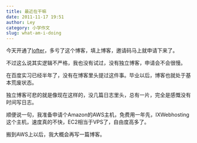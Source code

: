 ```yaml
---
title: 最近在干嘛
date: 2011-11-17 19:51
author: Ley
category: 小学作文
slug: what-am-i-doing
---
```

今天开通了[lofter][]，多亏了这个博客，填上博客，邀请码马上就申请下来了。

不过这么说其实逻辑不严格，我也没有试过，没有独立博客，申请会不会很慢。

在百度实习已经半年了，没有在博客里头提过这件事。毕业以后，博客也就处于基本荒废状态。

独立博客可悲的就是像现在这样的，没几篇日志里头，总有一片，完全是感慨没有时间写日志。

顺便说一句，我准备申请个Amazon的AWS主机，免费用一年先，IXWebhosting这个主机，速度真的不快，EC2相当于VPS了，自由度高多了。

搬到AWS上以后，我大概会再写一篇博客。

  [lofter]: http://imley.lofter.com/ "lofter"
